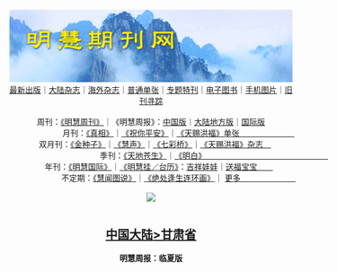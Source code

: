 <a id="user-content-1" class="anchor" aria-hidden="true" href="#1">
<a name="1" id="1" target="_blank"></a> <span id="1">
<a name="2" id="2" target="_blank"></a> <span id="2">
<a name="3" id="3" target="_blank"></a> <span id="3">
<a name="4" id="4" target="_blank"></a> <span id="4">
<a name="5" id="5" target="_blank"></a> <span id="5">
<a name="6" id="6" target="_blank"></a> <span id="6">
<a name="7" id="7" target="_blank"></a> <span id="7">
<a id="user-content-1" href="#1">
<div align="center">
<a target="_blank" href="https://github.com/19920513/djy/blob/master/gb/nsc413.md#1"><img src="https://github.com/pdf-edit/qikan/blob/master/mhqk.png?raw=true"></a><br>
<a href="https://github.com/pdf-edit/qikan/blob/master/display.aspx/category_id/8/page_1.md">最新出版</a>｜<a href="https://github.com/pdf-edit/qikan/blob/master/category.aspx/category/mainland/page_1.md">大陆杂志</a>｜<a href="https://github.com/pdf-edit/qikan/blob/master/category.aspx/category/overseas/page_1.md">海外杂志</a>｜<a href="https://github.com/pdf-edit/qikan/blob/master/display.aspx/category_id/4/guige_id/3/page_1.md">普通单张</a>｜<a href="https://github.com/pdf-edit/qikan/blob/master/category.aspx/category/zhuanti/page_1.md">专题特刊</a>｜<a href="https://github.com/pdf-edit/qikan/blob/master/display.aspx/category_id/6/meijie_id/2/page_1.md">电子图书</a>｜<a href="https://github.com/pdf-edit/qikan/blob/master/display.aspx/qikan_type_id/11075/page_1.md">手机图片</a>｜<a href="https://github.com/pdf-edit/qikan/blob/master/display.aspx/category_id/5/zhouqi_id/6/page_1.md">旧刊寻踪</a><a href="https://github.com/pdf-edit/qikan/blob/master/UpdatedArticles.aspx/page_1.md"></a>
<br>
<br>
周刊：<a href="https://github.com/pdf-edit/qikan/blob/master/display.aspx/qikan_type_id/5179/page_1.md">《明慧周刊》</a>｜《明慧周报》：<a href="https://github.com/pdf-edit/qikan/blob/master/display.aspx/qikan_type_id/5178/page_1.md">中国版</a>｜<a href="https://github.com/pdf-edit/qikan/blob/master/mainland.aspx/page_1.md">大陆地方版</a>｜<a href="https://github.com/pdf-edit/qikan/blob/master/display.aspx/qikan_type_id/5151/page_1.md">国际版</a><br>
月刊：<a href="https://github.com/pdf-edit/qikan/blob/master/display.aspx/qikan_type_id/5240/page_1.md">《真相》</a>｜<a href="https://github.com/pdf-edit/qikan/blob/master/display.aspx/qikan_type_id/11182/page_1.md">《祝你平安》</a>｜<a href="https://github.com/pdf-edit/qikan/blob/master/display.aspx/qikan_type_id/5360/keyword/E5/contain/true/page_1.md">《天赐洪福》单张　　　　　　　</a><br>
双月刊：<a href="https://github.com/pdf-edit/qikan/blob/master/display.aspx/qikan_type_id/7500/page_1.md">《金种子》</a>｜<a href="https://github.com/pdf-edit/qikan/blob/master/display.aspx/qikan_type_id/5638/page_1.md">《慧声》</a>｜<a href="https://github.com/pdf-edit/qikan/blob/master/display.aspx/qikan_type_id/7268/page_1.md">《七彩桥》</a>｜<a href="https://github.com/pdf-edit/qikan/blob/master/display.aspx/qikan_type_id/5360/keyword/E5/contain/false/page_1.md">《天赐洪福》杂志　</a> <br>
季刊：<a href="https://github.com/pdf-edit/qikan/blob/master/display.aspx/qikan_type_id/5139/page_1.md">《天地苍生》</a>｜<a href="https://github.com/pdf-edit/qikan/blob/master/display.aspx/qikan_type_id/5140/page_1.md">《明白》　　　　　　　　　　　　　　　　</a><br>
年刊：<a href="https://github.com/pdf-edit/qikan/blob/master/display.aspx/qikan_type_id/10922/page_1.md">《明慧国际》</a>｜<a href="https://github.com/pdf-edit/qikan/blob/master/display.aspx/category_id/6/meijie_id/3/page_1.md">《明慧挂／台历》</a>：<a href="https://github.com/pdf-edit/qikan/blob/master/display.aspx/category_id/6/meijie_id/3/keyword/E5/page_1.md">吉祥娃娃</a>｜<a href="https://github.com/pdf-edit/qikan/blob/master/display.aspx/category_id/6/meijie_id/3/keyword/E9/page_1.md">送福宝宝　　</a><br> 
不定期：<a href="https://github.com/pdf-edit/qikan/blob/master/display.aspx/qikan_type_id/11185/page_1.md">《慧闻图说》</a>｜<a href="https://github.com/pdf-edit/qikan/blob/master/display.aspx/qikan_type_id/11131/page_1.md">《绝处逢生连环画》</a>｜ <a href="https://github.com/pdf-edit/qikan/blob/master/display.aspx/category_id/6/meijie_id/3/keyword/other/page_1.md">更多　　　　　　　</a> <br>
<br>
<a target="_blank" href="https://github.com/19920513/djy/blob/master/gb/nsc413.md#1"><img src="https://raw.githubusercontent.com/19920513/www/master/t/lh600.jpg"></a><br>
<h1><strong></strong></h1><p align="center"><h2><strong><a target="_blank" href="https://github.com/pdf-edit/qikan/blob/master/mainland.aspx/page_1.md">中国大陆</a><a target="_blank" href="https://github.com/pdf-edit/qikan/blob/master/mainland.aspx?category_id=7&location_id=29/page_1.md#1">>甘肃省</a></strong></h2></p>
<p align="center"><strong>明慧周报：临夏版</strong></p>

